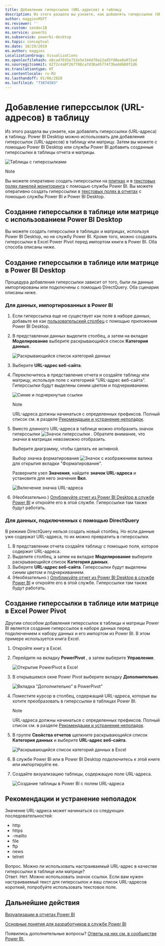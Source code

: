 ```yaml
---
title: Добавление гиперссылок (URL-адресов) в таблицу
description: Из этого раздела вы узнаете, как добавлять гиперссылки (URL-адреса) в таблицу. Power BI Desktop можно использовать для добавления гиперссылок (URL-адресов) в таблицу или матрицу. Затем вы можете с помощью Power BI Desktop или службы Power BI добавить созданные гиперссылки в таблицы отчета и матрицы.
author: maggiesMSFT
ms.reviewer: ''
ms.custom: seodec18
ms.service: powerbi
ms.subservice: powerbi-desktop
ms.topic: conceptual
ms.date: 10/29/2019
ms.author: maggies
LocalizationGroup: Visualizations
ms.openlocfilehash: e8cad7035e752e5e344d78a22ad5fd8ea0a072ad
ms.sourcegitcommit: 6272c4a0f267708ca7d38a45774f3bedd680f2d6
ms.translationtype: HT
ms.contentlocale: ru-RU
ms.lasthandoff: 01/06/2020
ms.locfileid: "73874503"
---
```

# <a name="add-hyperlinks-urls-to-a-table"></a>Добавление гиперссылок (URL-адресов) в таблицу
Из этого раздела вы узнаете, как добавлять гиперссылки (URL-адреса) в таблицу. Power BI Desktop можно использовать для добавления гиперссылок (URL-адресов) в таблицу или матрицу. Затем вы можете с помощью Power BI Desktop или службы Power BI добавить созданные гиперссылки в таблицы отчета и матрицы. 

![Таблицы с гиперссылками](media/power-bi-hyperlinks-in-tables/hyperlinkedtable.png)

> [!NOTE]
> Вы можете оперативно создать гиперссылки на [плитках](service-dashboard-edit-tile.md) и в [текстовых полях панелей мониторинга](service-dashboard-add-widget.md) с помощью службы Power BI. Вы можете оперативно создать гиперссылки в [текстовых полях в отчетах](service-add-hyperlink-to-text-box.md) с помощью службы Power BI и Power BI Desktop.
> 

## <a name="to-create-a-hyperlink-in-a-table-or-matrix-using-power-bi-desktop"></a>Создание гиперссылки в таблице или матрице с использованием Power BI Desktop
Вы можете создать гиперссылки в таблицах и матрицах, используя Power BI Desktop, но не службу Power BI. Кроме того, можно создавать гиперссылки в Excel Power Pivot перед импортом книги в Power BI. Оба способа описаны ниже.

## <a name="create-a-table-or-matrix-hyperlink-in-power-bi-desktop"></a>Создание гиперссылки в таблице или матрице в Power BI Desktop
Процедура добавления гиперссылки зависит от того, были ли данные импортированы или подключены с помощью DirectQuery. Оба сценария описаны ниже.

### <a name="for-data-imported-into-power-bi"></a>Для данных, импортированных в Power BI
1. Если гиперссылка еще не существует как поле в наборе данных, добавьте ее как [пользовательский столбец](desktop-common-query-tasks.md) с помощью приложения Power BI Desktop.
2. В представлении данных выделите столбец, а затем на вкладке **Моделирование** выберите раскрывающийся список **Категория данных**.
   
    ![Раскрывающийся список категорий данных](media/power-bi-hyperlinks-in-tables/pbi_data_category.png)
3. Выберите **URL-адрес веб-сайта**.
4. Переключитесь в представление отчета и создайте таблицу или матрицу, используя поле с категорией "URL-адрес веб-сайта". Гиперссылки будут выделены синим цветом и подчеркиванием.

    ![Синие и подчеркнутые ссылки](media/power-bi-hyperlinks-in-tables/power-bi-table-with-hyperlinks2.png)

    > [!NOTE]
    > URL-адреса должны начинаться с определенных префиксов. Полный список см. в разделе [Рекомендации и устранение неполадок](#considerations-and-troubleshooting).
    >
   
1. Вместо длинного URL-адреса в таблице можно отобразить значок гиперссылки  ![Значок гиперссылки](media/power-bi-hyperlinks-in-tables/power-bi-hyperlink-icon.png) . Обратите внимание, что значки в матрицах невозможно отобразить.
   
    Выберите диаграмму, чтобы сделать ее активной.

    Выбор значка форматирования ![Значок с изображением валика](media/power-bi-hyperlinks-in-tables/power-bi-paintroller.png) для открытия вкладки "Форматирование".

    Разверните узел **Значения**, найдите **значок URL-адреса** и установите для него значение **Вкл.**

    ![Включение значка URL-адреса](media/power-bi-hyperlinks-in-tables/power-bi-url-icon-on.png)

1. (Необязательно.) [Опубликуйте отчет из Power BI Desktop в службе Power BI](/learn/modules/publish-share-power-bi/2-publish-reports) и откройте его в этой службе. Гиперссылки там также будут работать.

### <a name="for-data-connected-with-directquery"></a>Для данных, подключенных с помощью DirectQuery
В режиме DirectQuery нельзя создать новый столбец.  Но если данные уже содержат URL-адреса, то их можно превратить в гиперссылки.

1. В представлении отчета создайте таблицу с помощью поля, которое содержит URL-адреса.
2. Выделите столбец, а затем на вкладке **Моделирование** выберите раскрывающийся список **Категория данных**.
3. Выберите **URL-адрес веб-сайта**. Гиперссылки будут выделены синим цветом и подчеркиванием.
4. (Необязательно.) [Опубликуйте отчет из Power BI Desktop в службе Power BI](/learn/modules/publish-share-power-bi/2-publish-reports) и откройте его в этой службе. Гиперссылки там также будут работать.

## <a name="create-a-table-or-matrix-hyperlink-in-excel-power-pivot"></a>Создание гиперссылки в таблице или матрице в Excel Power Pivot
Другим способом добавления гиперссылок в таблицы и матрицы Power BI является создание гиперссылок в наборе данных перед подключением к набору данных и его импортом из Power BI. В этом примере используется книга Excel.

1. Откройте книгу в Excel.
2. Перейдите на вкладку **PowerPivot** , а затем выберите **Управление**.
   
   ![Открытие PowerPivot в Excel](media/power-bi-hyperlinks-in-tables/createhyperlinkinpowerpivot2.png)
1. В открывшемся окне Power Pivot выберите вкладку **Дополнительно**.
   
   ![Вкладка "Дополнительно" в PowerPivot"](media/power-bi-hyperlinks-in-tables/createhyperlinkinpowerpivot3.png)
4. Поместите курсор в столбец, содержащий URL-адреса, которые вы хотите преобразовать в гиперссылки в таблицах Power BI.
   
   > [!NOTE]
   > URL-адреса должны начинаться с определенных префиксов. Полный список см. в разделе [Рекомендации и устранение неполадок](#considerations-and-troubleshooting).
   > 
   
5. В группе **Свойства отчетов** щелкните раскрывающийся список **Категория данных** и выберите **URL-адрес веб-сайта**. 
   
   ![Раскрывающийся список категорий данных в Excel](media/power-bi-hyperlinks-in-tables/createhyperlinksnew.png)

6. В службе Power BI или в Power BI Desktop подключитесь к этой книге или импортируйте ее.
7. Создайте визуализацию таблицы, содержащую поле URL-адреса.
   
   ![Создание таблицы в Power BI с полем URL-адреса](media/power-bi-hyperlinks-in-tables/hyperlinksintables.gif)

## <a name="considerations-and-troubleshooting"></a>Рекомендации и устранение неполадок

Значение URL-адреса может начинаться со следующих последовательностей:
- http
- https
- -mailto
- file
- ftp
- news
- telnet

Вопрос. Можно ли использовать настраиваемый URL-адрес в качестве гиперссылки в таблице или матрице?    
Ответ. Нет. Можно использовать значок ссылки. Если вам нужен настраиваемый текст для гиперссылок и ваш список URL-адресов короткий, попробуйте использовать текстовое поле.


## <a name="next-steps"></a>Дальнейшие действия
[Визуализации в отчетах Power BI](visuals/power-bi-report-visualizations.md)

[Основные понятия для разработчиков в службе Power BI](service-basic-concepts.md)

Появились дополнительные вопросы? [Ответы на них см. в сообществе Power BI.](https://community.powerbi.com/)

